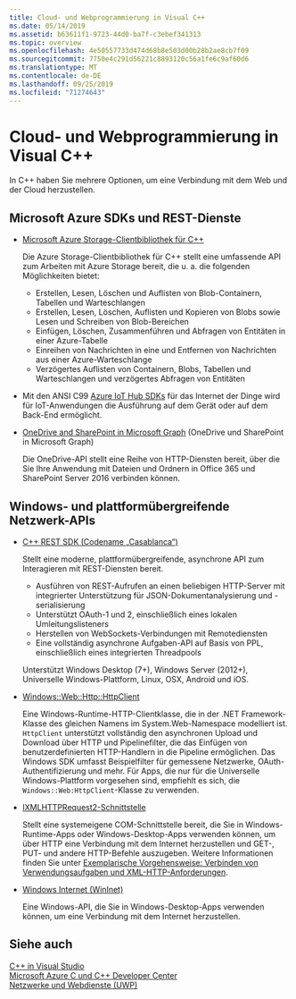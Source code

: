 ```yaml
---
title: Cloud- und Webprogrammierung in Visual C++
ms.date: 05/14/2019
ms.assetid: b63611f1-9723-44d0-ba7f-c3ebef341313
ms.topic: overview
ms.openlocfilehash: 4e50557733d474d68b8e503d00b28b2ae8cb7f09
ms.sourcegitcommit: 7750e4c291d56221c8893120c56a1fe6c9af60d6
ms.translationtype: MT
ms.contentlocale: de-DE
ms.lasthandoff: 09/25/2019
ms.locfileid: "71274643"
---
```

# <a name="cloud-and-web-programming-in-visual-c"></a>Cloud- und Webprogrammierung in Visual C++

In C++ haben Sie mehrere Optionen, um eine Verbindung mit dem Web und der Cloud herzustellen.

## <a name="microsoft-azure-sdks-and-rest-services"></a>Microsoft Azure SDKs und REST-Dienste

- [Microsoft Azure Storage-Clientbibliothek für C++](https://azure.github.io/azure-storage-cpp/)

  Die Azure Storage-Clientbibliothek für C++ stellt eine umfassende API zum Arbeiten mit Azure Storage bereit, die u. a. die folgenden Möglichkeiten bietet:

  - Erstellen, Lesen, Löschen und Auflisten von Blob-Containern, Tabellen und Warteschlangen
  - Erstellen, Lesen, Löschen, Auflisten und Kopieren von Blobs sowie Lesen und Schreiben von Blob-Bereichen
  - Einfügen, Löschen, Zusammenführen und Abfragen von Entitäten in einer Azure-Tabelle
  - Einreihen von Nachrichten in eine und Entfernen von Nachrichten aus einer Azure-Warteschlange
  - Verzögertes Auflisten von Containern, Blobs, Tabellen und Warteschlangen und verzögertes Abfragen von Entitäten

- Mit den ANSI C99 [Azure IoT Hub SDKs](/azure/iot-hub/iot-hub-devguide-sdks) für das Internet der Dinge wird für IoT-Anwendungen die Ausführung auf dem Gerät oder auf dem Back-End ermöglicht.

- [OneDrive and SharePoint in Microsoft Graph](https://dev.onedrive.com/README.htm) (OneDrive und SharePoint in Microsoft Graph)

  Die OneDrive-API stellt eine Reihe von HTTP-Diensten bereit, über die Sie Ihre Anwendung mit Dateien und Ordnern in Office 365 und SharePoint Server 2016 verbinden können.

## <a name="windows-and-cross-platform-networking-apis"></a>Windows- und plattformübergreifende Netzwerk-APIs

- [C++ REST SDK (Codename „Casablanca“)](https://github.com/Microsoft/cpprestsdk)

  Stellt eine moderne, plattformübergreifende, asynchrone API zum Interagieren mit REST-Diensten bereit.

  - Ausführen von REST-Aufrufen an einen beliebigen HTTP-Server mit integrierter Unterstützung für JSON-Dokumentanalysierung und -serialisierung
  - Unterstützt OAuth-1 und 2, einschließlich eines lokalen Umleitungslisteners
  - Herstellen von WebSockets-Verbindungen mit Remotediensten
  - Eine vollständig asynchrone Aufgaben-API auf Basis von PPL, einschließlich eines integrierten Threadpools

  Unterstützt Windows Desktop (7+), Windows Server (2012+), Universelle Windows-Plattform, Linux, OSX, Android und iOS.

- [Windows::Web::Http::HttpClient](/uwp/api/windows.web.http.httpclient)

  Eine Windows-Runtime-HTTP-Clientklasse, die in der .NET Framework-Klasse des gleichen Namens im System.Web-Namespace modelliert ist. `HttpClient` unterstützt vollständig den asynchronen Upload und Download über HTTP und Pipelinefilter, die das Einfügen von benutzerdefinierten HTTP-Handlern in die Pipeline ermöglichen. Das Windows SDK umfasst Beispielfilter für gemessene Netzwerke, OAuth-Authentifizierung und mehr. Für Apps, die nur für die Universelle Windows-Plattform vorgesehen sind, empfiehlt es sich, die `Windows::Web:HttpClient`-Klasse zu verwenden.

- [IXMLHTTPRequest2-Schnittstelle](/windows/win32/api/msxml6/nn-msxml6-ixmlhttprequest2)

  Stellt eine systemeigene COM-Schnittstelle bereit, die Sie in Windows-Runtime-Apps oder Windows-Desktop-Apps verwenden können, um über HTTP eine Verbindung mit dem Internet herzustellen und GET-, PUT- und andere HTTP-Befehle auszugeben. Weitere Informationen finden Sie unter [Exemplarische Vorgehensweise: Verbinden von Verwendungsaufgaben und XML-HTTP-Anforderungen](../parallel/concrt/walkthrough-connecting-using-tasks-and-xml-http-requests.md).

- [Windows Internet (WinInet)](/windows/win32/WinInet/portal)

  Eine Windows-API, die Sie in Windows-Desktop-Apps verwenden können, um eine Verbindung mit dem Internet herzustellen.

## <a name="see-also"></a>Siehe auch

[C++ in Visual Studio](../overview/visual-cpp-in-visual-studio.md) <br/>
[Microsoft Azure C und C++ Developer Center](https://azure.microsoft.com/develop/cpp/) <br/>
[Netzwerke und Webdienste (UWP)](/windows/uwp/networking/)
